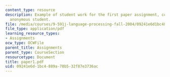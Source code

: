 ```yaml
---
content_type: resource
description: Example of student work for the first paper assignment, courtesy of an
  anonymous student.
file: /media/courses/9-591j-language-processing-fall-2004/09241e6d1bc4889a78b532f87e3736ac_paper1.pdf
file_type: application/pdf
learning_resource_types:
- Assignments
ocw_type: OCWFile
parent_title: Assignments
parent_type: CourseSection
resourcetype: Document
title: paper1.pdf
uid: 09241e6d-1bc4-889a-78b5-32f87e3736ac
---
```

